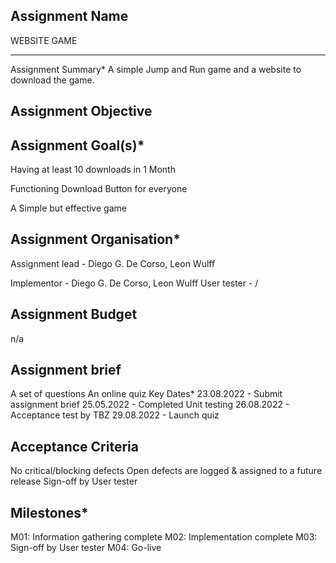 ## Assignment Name 
WEBSITE GAME
<hr>
Assignment Summary*
A simple Jump and Run game and a website to download the game.

## Assignment Objective


## Assignment Goal(s)*
Having at least 10 downloads in 1 Month
<p>Functioning Download Button for everyone</p>
<p>A Simple but effective game</p>

## Assignment Organisation*
Assignment lead - Diego G. De Corso, Leon Wulff
<p>Implementor - Diego G. De Corso, Leon Wulff
User tester - /</p>


## Assignment Budget
n/a

## Assignment brief
A set of questions
An online quiz
Key Dates*
23.08.2022 - Submit assignment brief
25.05.2022 - Completed Unit testing
26.08.2022 - Acceptance test by TBZ
29.08.2022 - Launch quiz

## Acceptance Criteria
No critical/blocking defects
Open defects are logged & assigned to a future release
Sign-off by User tester



## Milestones*
M01: Information gathering complete
M02: Implementation complete
M03: Sign-off by User tester
M04: Go-live



